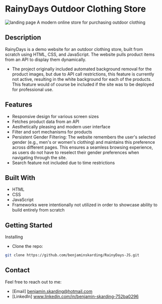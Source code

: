 # RainyDays Outdoor Clothing Store
![landing page](https://github.com/benjaminskarding/RainyDays-JS/assets/127968874/abea33aa-6f84-4a27-81f6-d583b5671a71)
A modern online store for purchasing outdoor clothing

## Description
RainyDays is a demo website for an outdoor clothing store, built from scratch using HTML, CSS, and JavaScript. The website pulls product items from an API to display them dynamically. 
-	The project originally included automated background removal for the product images, but due to API call restrictions, this feature is currently not active, resulting in the white background for each of the products. This feature would of course be included if the site was to be deployed for professional use.

## Features
- Responsive design for various screen sizes
- Fetches product data from an API
- Aesthetically pleasing and modern user interface
- Filter and sort mechanisms for products
-  Persistent Gender Filtering: The website remembers the user's selected gender (e.g., men's or women's clothing) and maintains this preference across different pages. This ensures a seamless browsing experience, as users do not have to reselect their gender preferences when navigating through the site.
- Search feature not included due to time restrictions

## Built With
- HTML
- CSS
- JavaScript
- Frameworks were intentionally not utilized in order to showcase ability to build entirely from scratch 

## Getting Started
Installing
- Clone the repo:
```sh
git clone https://github.com/benjaminskarding/RainyDays-JS.git
```
## Contact
Feel free to reach out to me:
- [Email] benjamin.skarding@hotmail.com
- [LinkedIn] www.linkedin.com/in/benjamin-skarding-752ba0296
 
